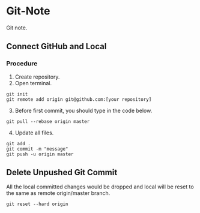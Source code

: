 # Git-Note
Git note.

## Connect GitHub and Local

### Procedure
1. Create repository.
2. Open terminal.
```shell
git init
git remote add origin git@github.com:[your repository]
```
3. Before first commit, you should type in the code below.
```shell
git pull --rebase origin master
```
4. Update all files.
```shell
git add .
git commit -m "message"
git push -u origin master
```

## Delete Unpushed Git Commit
All the local committed changes would be dropped and local will be reset to the same as remote origin/master branch.
```shell
git reset --hard origin
```
